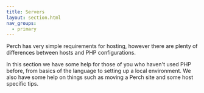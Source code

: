 ```yaml
---
title: Servers
layout: section.html
nav_groups:
  - primary
---
```


Perch has very simple requirements for hosting, however there are plenty of differences between hosts and PHP configurations.

In this section we have some help for those of you who haven't used PHP before, from basics of the language to setting up a local environment. We also have some help on things such as moving a Perch site and some host specific tips.
